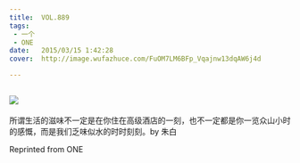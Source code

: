 ```yaml
---
title:	VOL.889
tags:
 - 一个
 - ONE
date:	2015/03/15 1:42:28
cover:	http://image.wufazhuce.com/FuOM7LM6BFp_Vqajnw13dqAW6j4d

---
```

![](http://image.wufazhuce.com/FuOM7LM6BFp_Vqajnw13dqAW6j4d)
---

所谓生活的滋味不一定是在你住在高级酒店的一刻，也不一定都是你一览众山小时的感慨，而是我们乏味似水的时时刻刻。by 朱白
 
Reprinted from ONE
